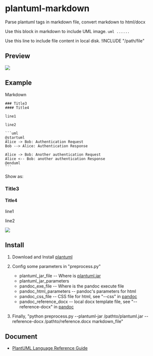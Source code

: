 # plantuml-markdown 

Parse plantuml tags in markdown file, convert markdown to html/docx

Use this block in markdown to include UML image.
	```uml
	......
	```

Use this line to include file content in local disk.
	!INCLUDE "/path/file" 

	

## Preview

![](http://www.plantuml.com:80/plantuml/png/JSox3G8n303GtbEup5NqIOaeaBWA6C2A7HAHE2XdFhSzY0O6U6yn6WP-fvaq2kDCuyhzgG5AGhVNMEyiU9uF4reMHRVACW6YttPzo32qZgNHHGA8SadWZqRAD7uLkfEqMnyqLaobVdo0VvwjrGtt-FeMRm00)

## Example

Markdown

    ### Title3
	#### Title4
	
	line1
	
	line2
	
	```uml
	@startuml
	Alice -> Bob: Authentication Request
	Bob --> Alice: Authentication Response

	Alice -> Bob: Another authentication Request
	Alice <-- Bob: another authentication Response
	@enduml
	```

Show as:

### Title3

#### Title4

line1

line2

![](http://www.plantuml.com:80/plantuml/png/Syp9J4vLqBLJSCfFib9mB2t9ICqhoKnEBCdCprC8IYqiJIqkuGBAAUW2rJY256DHLLoGdrUSoiNbY6fONZvGNP528dP38OfjT7KXgXDngOOO3W00)

## Install	
1. Download and Install [plantuml](http://www.plantuml.com/)
2. Config some parameters in "preprocess.py"

	* plantuml_jar_file -- Where is [plantuml.jar](http://sourceforge.net/projects/plantuml/files/plantuml.jar/download)
	* plantuml_jar_parameters 
	* pandoc_exe_file -- Where is the pandoc execute file
	* pandoc_html_parameters -- pandoc's parameters for html
	* pandoc_css_file -- CSS file for html, see "--css" in [pandoc](http://pandoc.org/README.html)
	* pandoc_reference_docx -- local docx template file, see "--reference-docx" in [pandoc](http://pandoc.org/README.html)

3. Finally, "python preprocess.py --plantuml-jar /pathto/plantuml.jar --reference-docx /pathto/reference.docx markdown_file"

## Document

* [PlantUML Language Reference Guide](http://www.plantuml.com/PlantUML_Language_Reference_Guide.pdf)






